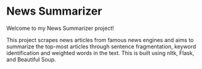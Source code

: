 # News Summarizer
Welcome to my News Summarizer project!

This project scrapes news articles from famous news engines and aims to summarize the top-most articles through sentence fragmentation, keyword identification and weighted words in the text. 
  This is built using nltk, Flask, and Beautiful Soup. 
